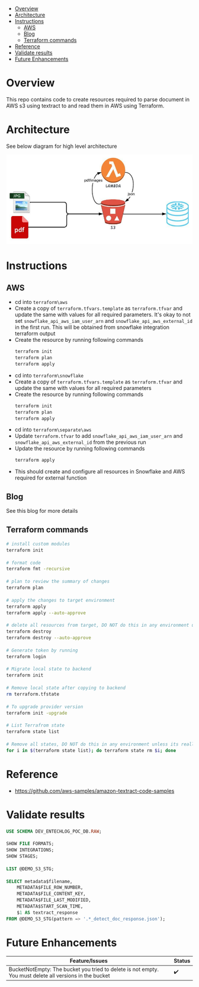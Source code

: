 - [Overview](#overview)
- [Architecture](#architecture)
- [Instructions](#instructions)
  - [AWS](#aws)
  - [Blog](#blog)
  - [Terraform commands](#terraform-commands)
- [Reference](#reference)
- [Validate results](#validate-results)
- [Future Enhancements](#future-enhancements)
  
# Overview
This repo contains code to create resources required to parse document in AWS s3 using textract to and read them in AWS using Terraform.

# Architecture
See below diagram for high level architecture

<p align="center">
  <img src="./assets/overview.jpeg" alt="Overview" width="738">
</p>

# Instructions

## AWS

- cd into `terraform\aws`
- Create a copy of `terraform.tfvars.template` as `terraform.tfvar` and update the same with values for all required parameters. It's okay to not set `snowflake_api_aws_iam_user_arn` and `snowflake_api_aws_external_id` in the first run. This will be obtained from snowflake integration terraform output
- Create the resource by running following commands
  ```bash
  terraform init
  terraform plan
  terraform apply
  ```
- cd into `terraform\snowflake`
- Create a copy of `terraform.tfvars.template` as `terraform.tfvar` and update the same with values for all required parameters
- Create the resource by running following commands
  ```bash
  terraform init
  terraform plan
  terraform apply
  ```
- cd into `terraform\separate\aws`
- Update `terraform.tfvar` to add `snowflake_api_aws_iam_user_arn` and `snowflake_api_aws_external_id` from the previous run
- Update the resource by running following commands
  ```bash
  terraform apply
  ```
- This should create and configure all resources in Snowflake and AWS required for external function

## Blog
See this blog for more details

## Terraform commands

```bash
# install custom modules
terraform init

# format code
terraform fmt -recursive

# plan to review the summary of changes
terraform plan

# apply the changes to target environment
terraform apply
terraform apply --auto-approve

# delete all resources from target, DO NOT do this in any environment unless its really needed 🔥
terraform destroy
terraform destroy --auto-approve

# Generate token by running
terraform login

# Migrate local state to backend
terraform init

# Remove local state after copying to backend
rm terraform.tfstate

# To upgrade provider version
terraform init -upgrade

# List Terrafrom state
terraform state list

# Remove all states, DO NOT do this in any environment unless its really needed 🔥
for i in $(terraform state list); do terraform state rm $i; done
```

# Reference 
- https://github.com/aws-samples/amazon-textract-code-samples

# Validate results

```sql
USE SCHEMA DEV_ENTECHLOG_POC_DB.RAW;

SHOW FILE FORMATS;
SHOW INTEGRATIONS;
SHOW STAGES;

LIST @DEMO_S3_STG;

SELECT metadata$filename,
	METADATA$FILE_ROW_NUMBER,
	METADATA$FILE_CONTENT_KEY,
	METADATA$FILE_LAST_MODIFIED,
	METADATA$START_SCAN_TIME,
	$1 AS textract_response
FROM @DEMO_S3_STG(pattern => '.*_detect_doc_response.json');
```

# Future Enhancements

| Feature/Issues                                                                                          | Status |
| ------------------------------------------------------------------------------------------------------- | ------ |
| BucketNotEmpty: The bucket you tried to delete is not empty. You must delete all versions in the bucket | ✔️      |